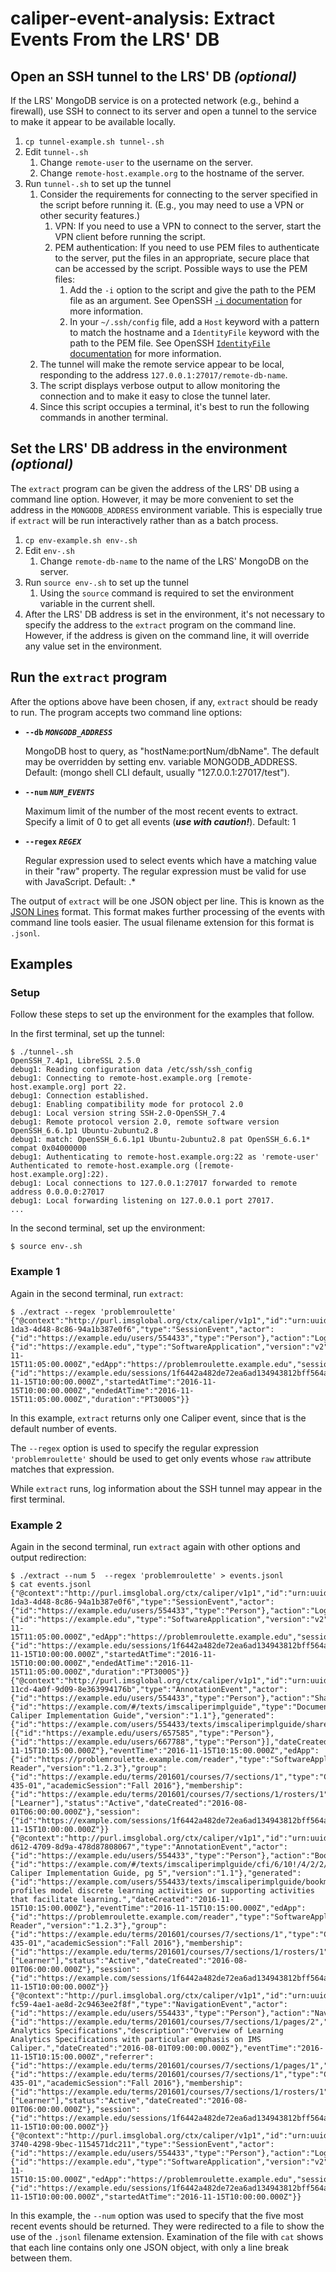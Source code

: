 # caliper-event-analysis: Extract Events From the LRS' DB

## Open an SSH tunnel to the LRS' DB _(optional)_ 

If the LRS' MongoDB service is on a protected network (e.g., behind a 
firewall), use SSH to connect to its server and open a tunnel to the
service to make it appear to be available locally.

1. `cp tunnel-example.sh tunnel-.sh`
1. Edit `tunnel-.sh`
    1. Change `remote-user` to the username on the server.
    1. Change `remote-host.example.org` to the hostname of the server.
1. Run `tunnel-.sh` to set up the tunnel
    1. Consider the requirements for connecting to the server
        specified in the script before running it.
        (E.g., you may need to use a VPN or other security features.)
       1. VPN:  If you need to use a VPN to connect to the server, 
          start the VPN client before running the script.
       1. PEM authentication:  If you need to use PEM files to
          authenticate to the server, put the files in an
          appropriate, secure place that can be accessed by the
          script.  Possible ways to use the PEM files:
          1. Add the `-i` option to the script and give the path to
            the PEM file as an argument.  See OpenSSH
            [`-i` documentation](http://man.openbsd.org/ssh#i) 
            for more information.
          1. In your `~/.ssh/config` file, add a `Host` keyword with
              a pattern to match the hostname and a `IdentityFile`
              keyword with the path to the PEM file.  See OpenSSH
              [`IdentityFile` documentation](http://man.openbsd.org/ssh_config#IdentityFile)
              for more information.
    1. The tunnel will make the remote service appear to be local,
        responding to the address `127.0.0.1:27017/remote-db-name`.
    1. The script displays verbose output to allow monitoring the
        connection and to make it easy to close the tunnel later.
    1. Since this script occupies a terminal, it's best to run the
        following commands in another terminal.
        
## Set the LRS' DB address in the environment _(optional)_ 

The `extract` program can be given the address of the LRS' DB using
a command line option.  However, it may be more convenient to set
the address in the `MONGODB_ADDRESS` environment variable.  This is
especially true if `extract` will be run interactively rather than as
a batch process.

1. `cp env-example.sh env-.sh`
1. Edit `env-.sh`
    1. Change `remote-db-name` to the name of the LRS' MongoDB on the
        server.
1. Run `source env-.sh` to set up the tunnel
    1. Using the `source` command is required to set the environment
        variable in the current shell.
1. After the LRS' DB address is set in the environment, it's not
    necessary to specify the address to the `extract` program on the
    command line.  However, if the address is given on the command line,
    it will override any value set in the environment.

## Run the `extract` program

After the options above have been chosen, if any, `extract` should be 
ready to run.  The program accepts two command line options:

* **`--db` _`MONGODB_ADDRESS`_**

    MongoDB host to query, as "hostName:portNum/dbName".
    The default may be overridden by setting env. variable
    MONGODB_ADDRESS. Default: (mongo shell CLI default,
    usually "127.0.0.1:27017/test").

* **`--num` _`NUM_EVENTS`_**

    Maximum limit of the number of the most recent events to extract.  Specify a
    limit of 0 to get all events (**_use with caution!_**).
    Default: 1

* **`--regex` _`REGEX`_**

    Regular expression used to select events which have a
    matching value in their "raw" property. The regular
    expression must be valid for use with JavaScript.
    Default: .*

The output of `extract` will be one JSON object per line.  This is known
as the [JSON Lines](http://jsonlines.org/) format.  This format makes further 
processing of the events with command line tools easier.  The usual 
filename extension for this format is `.jsonl`.

## Examples

### Setup
Follow these steps to set up the environment for the examples that follow.

In the first terminal, set up the tunnel:

```
$ ./tunnel-.sh
OpenSSH_7.4p1, LibreSSL 2.5.0
debug1: Reading configuration data /etc/ssh/ssh_config
debug1: Connecting to remote-host.example.org [remote-host.example.org] port 22.
debug1: Connection established.
debug1: Enabling compatibility mode for protocol 2.0
debug1: Local version string SSH-2.0-OpenSSH_7.4
debug1: Remote protocol version 2.0, remote software version OpenSSH_6.6.1p1 Ubuntu-2ubuntu2.8
debug1: match: OpenSSH_6.6.1p1 Ubuntu-2ubuntu2.8 pat OpenSSH_6.6.1* compat 0x04000000
debug1: Authenticating to remote-host.example.org:22 as 'remote-user'
Authenticated to remote-host.example.org ([remote-host.example.org]:22).
debug1: Local connections to 127.0.0.1:27017 forwarded to remote address 0.0.0.0:27017
debug1: Local forwarding listening on 127.0.0.1 port 27017.
...
```

In the second terminal, set up the environment:

```
$ source env-.sh
```

### Example 1
Again in the second terminal, run `extract`:

```
$ ./extract --regex 'problemroulette'
{"@context":"http://purl.imsglobal.org/ctx/caliper/v1p1","id":"urn:uuid:a438f8ac-1da3-4d48-8c86-94a1b387e0f6","type":"SessionEvent","actor":{"id":"https://example.edu/users/554433","type":"Person"},"action":"LoggedOut","object":{"id":"https://example.edu","type":"SoftwareApplication","version":"v2"},"eventTime":"2016-11-15T11:05:00.000Z","edApp":"https://problemroulette.example.edu","session":{"id":"https://example.edu/sessions/1f6442a482de72ea6ad134943812bff564a76259","type":"Session","user":"https://example.edu/users/554433","dateCreated":"2016-11-15T10:00:00.000Z","startedAtTime":"2016-11-15T10:00:00.000Z","endedAtTime":"2016-11-15T11:05:00.000Z","duration":"PT3000S"}}
```

In this example, `extract` returns only one Caliper event, since that is the default number
of events.

The `--regex` option is used to specify the regular expression `'problemroulette'`
should be used to get only events whose `raw` attribute matches that expression.

While `extract` runs, log information about the SSH tunnel may appear in the first terminal.

### Example 2
Again in the second terminal, run `extract` again with other options and output
redirection:

```
$ ./extract --num 5  --regex 'problemroulette' > events.jsonl
$ cat events.jsonl
{"@context":"http://purl.imsglobal.org/ctx/caliper/v1p1","id":"urn:uuid:a438f8ac-1da3-4d48-8c86-94a1b387e0f6","type":"SessionEvent","actor":{"id":"https://example.edu/users/554433","type":"Person"},"action":"LoggedOut","object":{"id":"https://example.edu","type":"SoftwareApplication","version":"v2"},"eventTime":"2016-11-15T11:05:00.000Z","edApp":"https://problemroulette.example.edu","session":{"id":"https://example.edu/sessions/1f6442a482de72ea6ad134943812bff564a76259","type":"Session","user":"https://example.edu/users/554433","dateCreated":"2016-11-15T10:00:00.000Z","startedAtTime":"2016-11-15T10:00:00.000Z","endedAtTime":"2016-11-15T11:05:00.000Z","duration":"PT3000S"}}
{"@context":"http://purl.imsglobal.org/ctx/caliper/v1p1","id":"urn:uuid:3bdab9e6-11cd-4a0f-9d09-8e363994176b","type":"AnnotationEvent","actor":{"id":"https://example.edu/users/554433","type":"Person"},"action":"Shared","object":{"id":"https://example.com/#/texts/imscaliperimplguide","type":"Document","name":"IMS Caliper Implementation Guide","version":"1.1"},"generated":{"id":"https://example.com/users/554433/texts/imscaliperimplguide/shares/1","type":"SharedAnnotation","annotator":"https://example.edu/users/554433","annotated":"https://example.com/#/texts/imscaliperimplguide","withAgents":[{"id":"https://example.edu/users/657585","type":"Person"},{"id":"https://example.edu/users/667788","type":"Person"}],"dateCreated":"2016-11-15T10:15:00.000Z"},"eventTime":"2016-11-15T10:15:00.000Z","edApp":{"id":"https://problemroulette.example.com/reader","type":"SoftwareApplication","name":"ePub Reader","version":"1.2.3"},"group":{"id":"https://example.edu/terms/201601/courses/7/sections/1","type":"CourseSection","courseNumber":"CPS 435-01","academicSession":"Fall 2016"},"membership":{"id":"https://example.edu/terms/201601/courses/7/sections/1/rosters/1","type":"Membership","member":"https://example.edu/users/554433","organization":"https://example.edu/terms/201601/courses/7/sections/1","roles":["Learner"],"status":"Active","dateCreated":"2016-08-01T06:00:00.000Z"},"session":{"id":"https://example.com/sessions/1f6442a482de72ea6ad134943812bff564a76259","type":"Session","startedAtTime":"2016-11-15T10:00:00.000Z"}}
{"@context":"http://purl.imsglobal.org/ctx/caliper/v1p1","id":"urn:uuid:d4618c23-d612-4709-8d9a-478d87808067","type":"AnnotationEvent","actor":{"id":"https://example.edu/users/554433","type":"Person"},"action":"Bookmarked","object":{"id":"https://example.com/#/texts/imscaliperimplguide/cfi/6/10!/4/2/2/2@0:0","type":"Page","name":"IMS Caliper Implementation Guide, pg 5","version":"1.1"},"generated":{"id":"https://example.com/users/554433/texts/imscaliperimplguide/bookmarks/1","type":"BookmarkAnnotation","annotator":"https://example.edu/users/554433","annotated":"https://example.com/#/texts/imscaliperimplguide/cfi/6/10!/4/2/2/2@0:0","bookmarkNotes":"Caliper profiles model discrete learning activities or supporting activities that facilitate learning.","dateCreated":"2016-11-15T10:15:00.000Z"},"eventTime":"2016-11-15T10:15:00.000Z","edApp":{"id":"https://problemroulette.example.com/reader","type":"SoftwareApplication","name":"ePub Reader","version":"1.2.3"},"group":{"id":"https://example.edu/terms/201601/courses/7/sections/1","type":"CourseSection","courseNumber":"CPS 435-01","academicSession":"Fall 2016"},"membership":{"id":"https://example.edu/terms/201601/courses/7/sections/1/rosters/1","type":"Membership","member":"https://example.edu/users/554433","organization":"https://example.edu/terms/201601/courses/7/sections/1","roles":["Learner"],"status":"Active","dateCreated":"2016-08-01T06:00:00.000Z"},"session":{"id":"https://example.com/sessions/1f6442a482de72ea6ad134943812bff564a76259","type":"Session","startedAtTime":"2016-11-15T10:00:00.000Z"}}
{"@context":"http://purl.imsglobal.org/ctx/caliper/v1p1","id":"urn:uuid:ff9ec22a-fc59-4ae1-ae8d-2c9463ee2f8f","type":"NavigationEvent","actor":{"id":"https://example.edu/users/554433","type":"Person"},"action":"NavigatedTo","object":{"id":"https://example.edu/terms/201601/courses/7/sections/1/pages/2","type":"WebPage","name":"Learning Analytics Specifications","description":"Overview of Learning Analytics Specifications with particular emphasis on IMS Caliper.","dateCreated":"2016-08-01T09:00:00.000Z"},"eventTime":"2016-11-15T10:15:00.000Z","referrer":{"id":"https://example.edu/terms/201601/courses/7/sections/1/pages/1","type":"WebPage"},"edApp":"https://problemroulette.example.edu","group":{"id":"https://example.edu/terms/201601/courses/7/sections/1","type":"CourseSection","courseNumber":"CPS 435-01","academicSession":"Fall 2016"},"membership":{"id":"https://example.edu/terms/201601/courses/7/sections/1/rosters/1","type":"Membership","member":"https://example.edu/users/554433","organization":"https://example.edu/terms/201601/courses/7/sections/1","roles":["Learner"],"status":"Active","dateCreated":"2016-08-01T06:00:00.000Z"},"session":{"id":"https://example.edu/sessions/1f6442a482de72ea6ad134943812bff564a76259","type":"Session","startedAtTime":"2016-11-15T10:00:00.000Z"}}
{"@context":"http://purl.imsglobal.org/ctx/caliper/v1p1","id":"urn:uuid:fcd495d0-3740-4298-9bec-1154571dc211","type":"SessionEvent","actor":{"id":"https://example.edu/users/554433","type":"Person"},"action":"LoggedIn","object":{"id":"https://example.edu","type":"SoftwareApplication","version":"v2"},"eventTime":"2016-11-15T10:15:00.000Z","edApp":"https://problemroulette.example.edu","session":{"id":"https://example.edu/sessions/1f6442a482de72ea6ad134943812bff564a76259","type":"Session","user":"https://example.edu/users/554433","dateCreated":"2016-11-15T10:00:00.000Z","startedAtTime":"2016-11-15T10:00:00.000Z"}}
```

In this example, the `--num` option was used to specify that the five most recent events should
be returned.  They were redirected to a file to show the use of the `.jsonl` filename
extension.  Examination of the file with `cat` shows that each line contains only one JSON
object, with only a line break between them.
